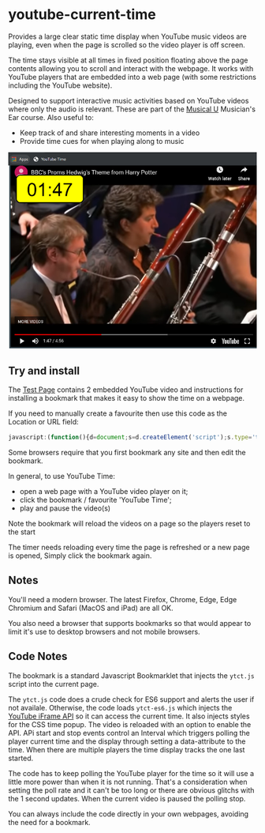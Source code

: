 # youtube-current-time

Provides a large clear static time display when YouTube music videos are playing, even when the page is scrolled so the video player is off screen.

The time stays visible at all times in fixed position floating above the page contents allowing you to scroll and interact with the webpage. It works with YouTube players that are embedded into a web page (with some restrictions including the YouTube website).

Designed to support interactive music activities based on YouTube videos where only the audio is relevant. These are part of the [Musical U](https://www.musical-u.com/) Musician's Ear course. Also useful to:

- Keep track of and share interesting moments in a video
- Provide time cues for when playing along to music

![A large clear timer overlayed on a video](demo.png?raw=true "The timer in action")

## Try and install

The [Test Page](https://raw.githack.com/music-practice-tools/youtube-current-time/master/test.html) contains 2 embedded YouTube video and instructions for installing a bookmark that makes it easy to show the time on a webpage.

If you need to manually create a favourite then use this code as the Location or URL field:

```javascript
javascript:(function(){d=document;s=d.createElement('script');s.type='text/javascript';s.src='https://raw.githack.com/music-practice-tools/youtube-current-time/master/ytct.js';d.getElementsByTagName('head')[0].appendChild(s);})();
```

Some browsers require that you first bookmark any site and then edit the bookmark.

In general, to use YouTube Time:

- open a web page with a YouTube video player on it;
- click the bookmark / favourite 'YouTube Time';
- play and pause the video(s)

Note the bookmark will reload the videos on a page so the players reset to the start

The timer needs reloading every time the page is refreshed or a new page is opened, Simply click the bookmark again.

<!-- Alternatively, simply drag this link into your web browser's bookmarks toolbar
<div>
  <a href="javascript:(function(){d=document;s=d.createElement('script');s.type='text/javascript';s.src='https://raw.githack.com/music-practice-tools/youtube-current-time/master/ytct.js';d.getElementsByTagName('head')[0].appendChild(s);})();">Current Time</a>.
 </div>
Then select the YouTube Current Time bookmark and play an embedded video.</p>
-->

## Notes

You'll need a modern browser. The latest Firefox, Chrome, Edge, Edge Chromium and Safari (MacOS and iPad) are all OK.

You also need a browser that supports bookmarks so that would appear to limit it's use to desktop browsers and not mobile browsers.

## Code Notes

The bookmark is a standard Javascript Bookmarklet that injects the `ytct.js` script into the current page.

The `ytct.js` code does a crude check for ES6 support and alerts the user if not availale. Otherwise, the code loads `ytct-es6.js` which injects the [YouTube iFrame API](https://developers.google.com/youtube/iframe_api_reference) so it can access the current time. It also injects styles for the CSS time popup. The video is reloaded with an option to enable the API. APi start and stop events control an Interval which triggers polling the player current time and the display through setting a data-attribute to the time. When there are multiple players the time display tracks the one last started.

The code has to keep polling the YouTube player for the time so it will use a little more power than when it is not running. That's a consideration when setting the poll rate and it can't be too long or there are obvious glitchs with the 1 second updates. When the current video is paused the polling stop.

You can always include the code directly in your own webpages, avoiding the need for a bookmark.

